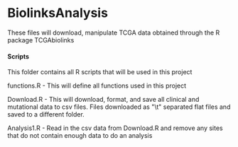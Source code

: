 # BiolinksAnalysis
These files will download, manipulate TCGA data obtained through the R package TCGAbiolinks

#### Scripts
This folder contains all R scripts that will be used in this project

functions.R - This will define all functions used in this project

Download.R - This will download, format, and save all clinical and mutational data to csv files. Files downloaded as "\t" separated flat files and saved to a different
folder. 

Analysis1.R - Read in the csv data from Download.R and remove any sites that do not contain enough data to do an analysis
